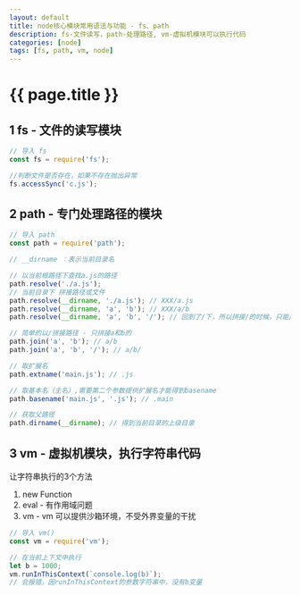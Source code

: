 ```yaml
---
layout: default
title: node核心模块常用语法与功能 - fs、path
description: fs-文件读写，path-处理路径, vm-虚拟机模块可以执行代码
categories: [node]
tags: [fs, path, vm, node]
---
```

# {{ page.title }}

## 1 fs - 文件的读写模块

```javascript
// 导入 fs
const fs = require('fs');

//判断文件是否存在，如果不存在抛出异常
fs.accessSync('c.js');


```

## 2 path - 专门处理路径的模块
```javascript
// 导入 path
const path = require('path');

// __dirname ：表示当前目录名

// 以当前根路径下查找a.js的路径
path.resolve('./a.js');
// 当前目录下 拼接路径或文件
path.resolve(__dirname, './a.js'); // XXX/a.js
path.resolve(__dirname, 'a', 'b'); // XXX/a/b
path.resolve(__dirname, 'a', 'b', '/'); // 回到了/下，所以拼接/的时候，只能用join方法

// 简单的以/拼接路径 - 只拼接a和b的
path.join('a', 'b'); // a/b
path.join('a', 'b', '/'); // a/b/

// 取扩展名
path.extname('main.js'); // .js

// 取基本名（主名）,需要第二个参数提供扩展名才能得到basename
path.basename('main.js', '.js'); // .main

// 获取父路径
path.dirname(__dirname); // 得到当前目录的上级目录

```

## 3 vm - 虚拟机模块，执行字符串代码
让字符串执行的3个方法
1. new Function    
2. eval - 有作用域问题
3. vm - vm 可以提供沙箱环境，不受外界变量的干扰

```javascript
// 导入 vm()
const vm = require('vm');

// 在当前上下文中执行
let b = 1000;
vm.runInThisContext(`console.log(b)`);
// 会报错，因runInThisContext的参数字符串中，没有b变量

```